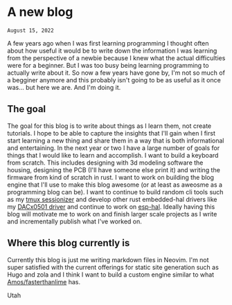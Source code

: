 # A new blog
``` date
August 15, 2022
```

A few years ago when I was first learning programming I thought often about how useful it would be to write down the information I was learning from the perspective of a newbie because I knew what the actual difficulties were for a beginner. But I was too busy being learning programming to actually write about it. So now a few years have gone by, I'm not so much of a begginer anymore and this probably isn't going to be as useful as it once was... but here we are. And I'm doing it. 

## The goal

The goal for this blog is to write about things as I learn them, not create tutorials. I hope to be able to capture the insights that I'll gain when I first start learning a new thing and share them in a way that is both informational and entertaining. In the next year or two I have a large number of goals for things that I would like to learn and accomplish. I want to build a keyboard from scratch. This includes designing with 3d modeling software the housing, designing the PCB (I'll have someone else print it) and writing the firmware from kind of scratch in rust. I want to work on building the blog engine that I'll use to make this blog awesome (or at least as aweosme as a programming blog can be). I want to continue to build random cli tools such as my [tmux sessionizer](https://github.com/jrmoulton/tmux-sessionizer) and develop other rust embedded-hal drivers like my [DACx0501 driver](https://github.com/jrmoulton/dacx0501) and continue to work on [esp-hal](https://github.com/esp-rs/esp-hal). Ideally having this blog will motivate me to work on and finish larger scale projects as I write and incrementally publish what I've worked on.  

## Where this blog currently is

Currently this blog is just me writing markdown files in Neovim. I'm not super satisfied with the current offerings for static site generation such as Hugo and zola and I think I want to build a custom engine similar to what [Amos/fasterthanlime](https://fasterthanli.me) has. 

Utah
